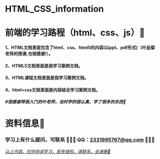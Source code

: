 # HTML_CSS_information

# 前端的学习路程（html、css、js）📌

#### 1、HTML文档里面包含了html、css、html5的内容(以ppt、pdf形式)（叶品菊老师的授课,也很感谢!）。

#### 2、HTML5文档里面是我学习案例文档。

#### 3、HTML课程文档里面是我学习案例文档。 

#### 4、html+css文档里面是内容结合学习案例文档。 

##### #很感谢带我入门的叶老师，当时学的很认真，学了很多的东西🍻

# 资料信息📌

### 学习上有什么疑问，可联系 🍥🍥🍥 QQ：2331995767@qq.com  🍥🍥🍥

<u>*以上内容，仅供阅读学习，若有侵权，请联系，会速删📌*</u>
